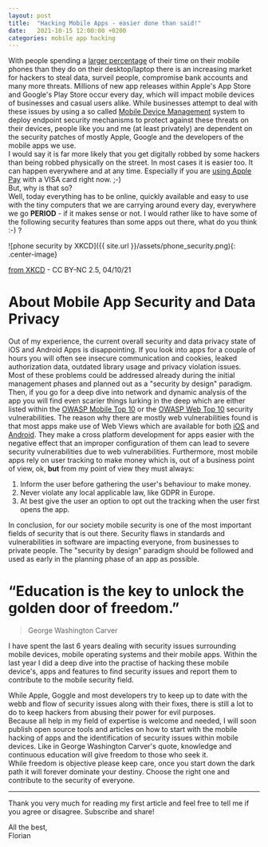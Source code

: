 ```yaml
---
layout: post
title:  "Hacking Mobile Apps - easier done than said!"
date:   2021-10-15 12:00:00 +0200
categories: mobile app hacking
---
```

With people spending a [larger percentage][timeSpentOnline] of their time on their mobile phones than they do on their desktop/laptop there is an increasing market for hackers to steal data, surveil people, compromise bank accounts and many more threats. Millions of new app releases within Apple's App Store and Google's Play Store occur every day, which will impact mobile devices of businesses and casual users alike. While businesses attempt to deal with these issues by using a so called [Mobile Device Management][mdm] system to deploy endpoint security mechanisms to protect against these threats on their devices, people like you and me (at least privately) are dependent on the security patches of mostly Apple, Google and the developers of the mobile apps we use.       
I would say it is far more likely that you get digitally robbed by some hackers than being robbed physically on the street. In most cases it is easier too. It can happen everywhere and at any time. Especially if you are [using Apple Pay][applePayRobbery] with a VISA card right now. ;-)  
But, why is that so?  
Well, today everything has to be online, quickly available and easy to use with the tiny computers that we are carrying around every day, everywhere we go **PERIOD** - if it makes sense or not. I would rather like to have some of the following security features than some apps out there, what do you think :-) ? 
  
![phone security by XKCD]({{ site.url }}/assets/phone_security.png){: .center-image}

[from XKCD](https://xkcd.com/1934/) - CC BY-NC 2.5, 04/10/21  

# About Mobile App Security and Data Privacy

Out of my experience, the current overall security and data privacy state of iOS and Android Apps is disappointing. If you look into apps for a couple of hours you will often see insecure communication and cookies, leaked authorization data, outdated library usage and privacy violation issues.  
Most of these problems could be addressed already during the initial management phases and planned out as a "security by design" paradigm.
Then, if you go for a deep dive into network and dynamic analysis of the app you will find even scarier things lurking in the deep which are either listed within the [OWASP Mobile Top 10][mobileTop10] or the [OWASP Web Top 10][webTop10] security vulnerabilities. The reason why there are mostly web vulnerabilities found is that most apps make use of Web Views which are available for both [iOS][webViewiOS] and [Android][webViewAndroid]. They make a cross platform development for apps easier with the negative effect that an improper configuration of them can lead to severe security vulnerabilities due to web vulnerabilities. 
Furthermore, most mobile apps rely on user tracking to make money which is, out of a business point of view, ok, **but** from my point of view they must always:
1. Inform the user before gathering the user's behaviour to make money.
2. Never violate any local applicable law, like GDPR in Europe.
3. At best give the user an option to opt out the tracking when the user first opens the app.

In conclusion, for our society mobile security is one of the most important fields of security that is out there. Security flaws in standards and vulnerabilities in software are impacting everyone, from businesses to private people. The "security by design" paradigm should be followed and used as early in the planning phase of an app as possible.  

# “Education is the key to unlock the golden door of freedom.” 
> George Washington Carver

I have spent the last 6 years dealing with security issues surrounding mobile devices, mobile operating systems and their mobile apps. Within the last year I did a deep dive into the practise of hacking these mobile device's, apps and features to find security issues and report them to contribute to the mobile security field.  

While Apple, Goggle and most developers try to keep up to date with the webb and flow of security issues along with their fixes, there is still a lot to do to keep hackers from abusing their power for evil purposes.  
Because all help in my field of expertise is welcome and needed, I will soon publish open source tools and articles on how to start with the mobile hacking of apps and the identification of security issues within mobile devices. Like in George Washington Carver's quote, knowledge and continuous education will give freedom to those who seek it.   
While freedom is objective please keep care, once you start down the dark path it will forever dominate your destiny. Choose the right one and contribute to the security of everyone.
 
---
Thank you very much for reading my first article and feel free to tell me if you agree or disagree. Subscribe and share!
  
All the best,  
Florian

[webViewAndroid]: https://developer.android.com/guide/webapps/webview
[webViewiOS]: https://developer.apple.com/design/human-interface-guidelines/ios/views/web-views/
[mobileTop10]: https://owasp.org/www-project-mobile-top-10/
[webTop10]: https://owasp.org/www-project-top-ten/       
[mdm]: https://en.wikipedia.org/wiki/Mobile_device_management
[timeSpentOnline]: https://www.statista.com/statistics/319732/daily-time-spent-online-device/
[applePayRobbery]: https://thehackernews.com/2021/10/apple-pay-can-be-abused-to-make.html

<style>
.center-image
{
    margin: 0 auto;
    display: block;
}
</style>
